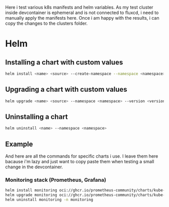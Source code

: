 Here i test various k8s manifests and helm variables. As my test cluster inside devcontainer is ephemeral and is not connected to fluxcd, i need to manually apply the manifests here. Once i am happy with the results, i can copy the changes to the clusters folder.

# Helm

## Installing a chart with custom values

```bash
helm install <name> <source> --create-namespace --namespace <namespace> --version <version> -f <values-file>
```

## Upgrading a chart with custom values

```bash
helm upgrade <name> <source> --namespace <namespace> --version <version> -f <values-file>
```

## Uninstalling a chart

```bash
helm uninstall <name> --namespace <namespace>
```
## Example

And here are all the commands for specific charts i use. I leave them here bacause i'm lazy and just want to copy paste them when testing a small change in the devcontainer.

### Monitoring stack (Prometheus, Grafana)

```bash
helm install monitoring oci://ghcr.io/prometheus-community/charts/kube-prometheus-stack --create-namespace --namespace monitoring --version 78.0.0 --values sandbox/monitoring-values.yaml
helm upgrade monitoring oci://ghcr.io/prometheus-community/charts/kube-prometheus-stack --namespace monitoring --values sandbox/monitoring-values.yaml
helm uninstall monitoring -n monitoring
```
